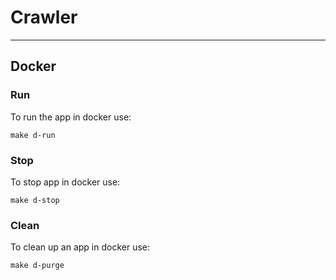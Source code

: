 # Crawler

___

## Docker

### Run

To run the app in docker use:

```shell
make d-run
```

### Stop

To stop app in docker use:

```shell
make d-stop
```

### Clean

To clean up an app in docker use:

```shell
make d-purge
```